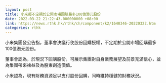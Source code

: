```yaml
---
layout: post
title: 小米擬不定期於公開市場回購最多100億港元股份
date: 2022-03-22 21:22:43.000000000 +08:00
link: https://news.rthk.hk/rthk/ch/component/k2/1640346-20220322.htm
categories: rthk
---
```


小米集團發公告指，董事會決議行使股份回購授權，不定期於公開市場回購最多100億港元股份。

董事會認為，於現況下回購股份，可展示集團對自身業務展望及前景充滿信心，並為集團帶來裨益及為股東創造價值。

小米認為，現有財務資源足以支付股份回購，同時維持穩健的財務狀況。
